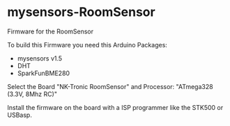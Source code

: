 # mysensors-RoomSensor
Firmware for the RoomSensor

To build this Firmware you need this Arduino Packages:
* mysensors v1.5
* DHT
* SparkFunBME280

Select the Board "NK-Tronic RoomSensor" and Processor: "ATmega328 (3.3V, 8Mhz RC)"

Install the firmware on the board with a ISP programmer like the STK500 or USBasp.
